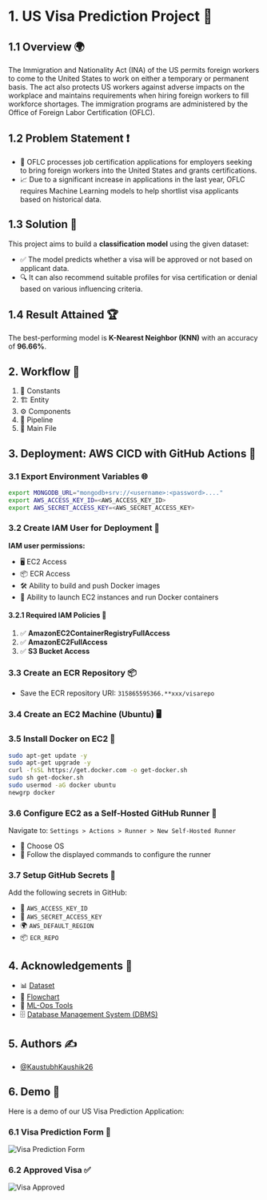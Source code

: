 # 1. US Visa Prediction Project 🛂

## 1.1 Overview 🌍
The Immigration and Nationality Act (INA) of the US permits foreign workers to come to the United States to work on either a temporary or permanent basis. The act also protects US workers against adverse impacts on the workplace and maintains requirements when hiring foreign workers to fill workforce shortages. The immigration programs are administered by the Office of Foreign Labor Certification (OFLC).

## 1.2 Problem Statement ❗
- 🏢 OFLC processes job certification applications for employers seeking to bring foreign workers into the United States and grants certifications.
- 📈 Due to a significant increase in applications in the last year, OFLC requires Machine Learning models to help shortlist visa applicants based on historical data.

## 1.3 Solution 🤖
This project aims to build a **classification model** using the given dataset:
- ✅ The model predicts whether a visa will be approved or not based on applicant data.
- 🔍 It can also recommend suitable profiles for visa certification or denial based on various influencing criteria.

## 1.4 Result Attained 🏆
The best-performing model is **K-Nearest Neighbor (KNN)** with an accuracy of **96.66%**.

## 2. Workflow 📂
1. 📌 Constants
2. 🏗 Entity
3. ⚙️ Components
4. 🚀 Pipeline
5. 🏁 Main File

## 3. Deployment: AWS CICD with GitHub Actions 🚀

### 3.1 Export Environment Variables 🌐
```bash
export MONGODB_URL="mongodb+srv://<username>:<password>...."
export AWS_ACCESS_KEY_ID=<AWS_ACCESS_KEY_ID>
export AWS_SECRET_ACCESS_KEY=<AWS_SECRET_ACCESS_KEY>
```

### 3.2 Create IAM User for Deployment 🔐
**IAM user permissions:**
- 🖥 EC2 Access
- 📦 ECR Access
- 🛠 Ability to build and push Docker images
- 🚀 Ability to launch EC2 instances and run Docker containers

#### 3.2.1 Required IAM Policies 📜
1. ✅ **AmazonEC2ContainerRegistryFullAccess**
2. ✅ **AmazonEC2FullAccess**
3. ✅ **S3 Bucket Access**

### 3.3 Create an ECR Repository 📦
- Save the ECR repository URI: `315865595366.**xxx/visarepo`

### 3.4 Create an EC2 Machine (Ubuntu) 🖥

### 3.5 Install Docker on EC2 🐳
```bash
sudo apt-get update -y
sudo apt-get upgrade -y
curl -fsSL https://get.docker.com -o get-docker.sh
sudo sh get-docker.sh
sudo usermod -aG docker ubuntu
newgrp docker
```

### 3.6 Configure EC2 as a Self-Hosted GitHub Runner 🏃
Navigate to:
`Settings > Actions > Runner > New Self-Hosted Runner`
- 🎯 Choose OS
- 📜 Follow the displayed commands to configure the runner

### 3.7 Setup GitHub Secrets 🔑
Add the following secrets in GitHub:
- 🔐 `AWS_ACCESS_KEY_ID`
- 🔐 `AWS_SECRET_ACCESS_KEY`
- 🌍 `AWS_DEFAULT_REGION`
- 📦 `ECR_REPO`

## 4. Acknowledgements 🙌
- 📊 [Dataset](https://www.kaggle.com/datasets/moro23/easyvisa-dataset)
- 🎨 [Flowchart](https://whimsical.com/)
- 🤖 [ML-Ops Tools](https://www.evidentlyai.com/)
- 🗄 [Database Management System (DBMS)](https://account.mongodb.com/account/login)

## 5. Authors ✍️
- [@KaustubhKaushik26](https://github.com/KaustubhKaushik26/US-Visa-Applications)

## 6. Demo 🚀

Here is a demo of our US Visa Prediction Application:

### 6.1 Visa Prediction Form 📝
![Visa Prediction Form](output/images/output1.jpg)

### 6.2 Approved Visa ✅
![Visa Approved](output/images/output2.jpg)



